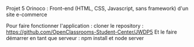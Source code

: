Projet 5 Orinoco :
Front-end (HTML, CSS, Javascript, sans framework) d'un site e-commerce

Pour faire fonctionner l'application :
cloner le repository : https://github.com/OpenClassrooms-Student-Center/JWDP5
Et le faire démarrer en tant que serveur : npm install et node server
